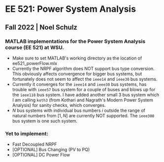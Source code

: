 # EE 521: Power System Analysis
## Fall 2022 | Noel Schulz
### MATLAB implementations for the Power System Analysis course (EE 521) at WSU.

- Make sure to set MATLAB's working directory as the location of ee521_powerFlow.mlx
- Currently the NRPF algorithm does NOT support bus type conversion. This obviously affects convergence for bigger bus systems, but fortunately does not seem to affect the `ieee14` and `ieee30` bus systems.
- Currently it converges for the `ieee14` and `ieee30` bus systems, has trouble with `ieee57` bus system for a couple of buses and blows up for the `ieee118` bus system. I have added another small 3 bus system which I am calling `koth3` (from Kothari and Nagrath's Modern Power System Analysis) for sanity checks, which converges. 
- $N$ bus systems with individual bus numbers $i$ outside the range of natural numbers from $[1, N]$  are currently NOT supported. The `ieee300` bus system is one such system.

### Yet to implement:
- Fast Decoupled NRPF
- [OPTIONAL] Bus Changing (PV to PQ)
- [OPTIONAL] DC Power Flow

